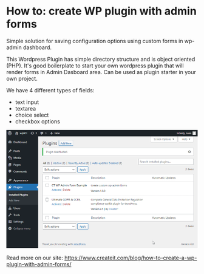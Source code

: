 # How to: create WP plugin with admin forms
Simple solution for saving configuration options using custom forms in wp-admin dashboard.

This Wordpress Plugin has simple directory structure and is object oriented (PHP). It's good boilerplate to start your own wordpress plugin that will render forms in Admin Dasboard area. Can be used as plugin starter in your own project.

We have 4 different types of fields:
* text input
* textarea
* choice select
* checkbox options

![](https://raw.githubusercontent.com/createit-dev/116-wp-plugin-with-admin-forms/master/ct-wp-admin-form/images/wp-define-admin-forms.gif)

Read more on our site: https://www.createit.com/blog/how-to-create-a-wp-plugin-with-admin-forms/
